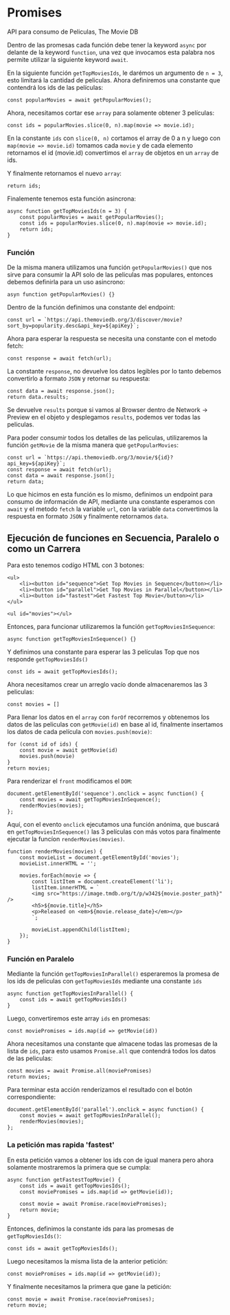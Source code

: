 # Promises

API para consumo de Peliculas, The Movie DB

Dentro de las promesas cada función debe tener la keyword `async` por delante de la keyword `function`, una vez que invocamos esta palabra nos permite utilizar la siguiente keyword `await`.

En la siguiente función `getTopMoviesIds`, le darémos un argumento de `n = 3`, esto limitará la cantidad de peliculas. Ahora definiremos una constante que contendrá los ids de las películas:

```
const popularMovies = await getPopularMovies();
```

Ahora, necesitamos cortar ese `array` para solamente obtener 3 películas:

```
const ids = popularMovies.slice(0, n).map(movie => movie.id);
```

En la constante `ids` con `slice(0, n)` cortamos el array de 0 a n y luego con `map(movie => movie.id)` tomamos cada `movie` y de cada elemento retornamos el id (movie.id) convertimos el `array` de objetos en un `array` de ids.

Y finalmente retornamos el nuevo `array`:

```
return ids;
```

Finalemente tenemos esta función asincrona:

```
async function getTopMoviesIds(n = 3) {
    const popularMovies = await getPopularMovies();
    const ids = popularMovies.slice(0, n).map(movie => movie.id);
    return ids;
}
```

### Función

De la misma manera utilizamos una función `getPopularMovies()` que nos sirve para consumir la API solo de las peliculas mas populares, entonces debemos definirla para un uso asincrono:

```
asyn function getPopularMovies() {}
```

Dentro de la función definimos una constante del endpoint:

```
const url = `https://api.themoviedb.org/3/discover/movie?sort_by=popularity.desc&api_key=${apiKey}`;
```

Ahora para esperar la respuesta se necesita una constante con el metodo fetch:

```
const response = await fetch(url);
```

La constante `response`, no devuelve los datos legibles por lo tanto debemos convertirlo a formato `JSON` y retornar su respuesta:

```
const data = await response.json();
return data.results;
```

Se devuelve `results` porque si vamos al Browser dentro de Network -> Preview en el objeto y desplegamos `results`, podemos ver todas las peliculas.

Para poder consumir todos los detalles de las peliculas, utilizaremos la función `getMovie` de la misma manera que `getPopularMovies`:

```
const url = `https://api.themoviedb.org/3/movie/${id}?api_key=${apiKey}`;
const response = await fetch(url);
const data = await response.json();
return data;
```

Lo que hicimos en esta función es lo mismo, definimos un endpoint para consumo de información de API, mediante una constante esperamos con `await` y el metodo `fetch` la variable `url`, con la variable `data` convertimos la respuesta en formato `JSON` y finalmente retornamos `data`.

## Ejecución de funciones en Secuencia, Paralelo o como un Carrera

Para esto tenemos codígo HTML con 3 botones:

```
<ul>
    <li><button id="sequence">Get Top Movies in Sequence</button></li>
    <li><button id="parallel">Get Top Movies in Parallel</button></li>
    <li><button id="fastest">Get Fastest Top Movie</button></li>
</ul>

<ul id="movies"></ul>
```

Entonces, para funcionar utilizaremos la función `getTopMoviesInSequence`:

```
async function getTopMoviesInSequence() {}
```

Y definimos una constante para esperar las 3 películas Top que nos responde `getTopMoviesIds()`

```
const ids = await getTopMoviesIds();
```

Ahora necesitamos crear un arreglo vacío donde almacenaremos las 3 peliculas:

```
const movies = []
```

Para llenar los datos en el `array` con `forOf` recorremos y obtenemos los datos de las peliculas con `getMovie(id)` en base al id, finalmente insertamos los datos de cada película con `movies.push(movie)`:

```
for (const id of ids) {
    const movie = await getMovie(id)
    movies.push(movie)
}
return movies;
```

Para renderizar el `front` modificamos el `DOM`:

```
document.getElementById('sequence').onclick = async function() {
    const movies = await getTopMoviesInSequence();
    renderMovies(movies);
};
```

Aquí, con el evento `onclick` ejecutamos una función anónima, que buscará en `getTopMoviesInSequence()` las 3 películas con más votos para finalmente ejecutar la funcíon `renderMovies(movies)`.

```
function renderMovies(movies) {
    const movieList = document.getElementById('movies');
    movieList.innerHTML = '';

    movies.forEach(movie => {
        const listItem = document.createElement('li');
        listItem.innerHTML = `
        <img src="https://image.tmdb.org/t/p/w342${movie.poster_path}" />
        <h5>${movie.title}</h5>
        <p>Released on <em>${movie.release_date}</em></p>
        `;

        movieList.appendChild(listItem);
    });
}
```
### Función en Paralelo
Mediante la función ```getTopMoviesInParallel()``` esperaremos la promesa de los ids de peliculas con ```getTopMoviesIds``` mediante una constante ```ìds```
```
async function getTopMoviesInParallel() {
    const ids = await getTopMoviesIds()
}
```
Luego, convertiremos este array ```ids``` en promesas:
```
const moviePromises = ids.map(id => getMovie(id))
```
Ahora necesitamos una constante que almacene todas las promesas de la lista de ```ids```, para esto usamos ```Promise.all``` que contendrá todos los datos de las peliculas:
```
const movies = await Promise.all(moviePromises)
return movies;
```
Para terminar esta acción renderizamos el resultado con el botón correspondiente:
```
document.getElementById('parallel').onclick = async function() {
    const movies = await getTopMoviesInParallel();
    renderMovies(movies);
};
```
### La petición mas rapida 'fastest'
En esta petición vamos a obtener los ids con de igual manera pero ahora solamente mostraremos la primera que se cumpla:
```
async function getFastestTopMovie() {
    const ids = await getTopMoviesIds();
    const moviePromises = ids.map(id => getMovie(id));

    const movie = await Promise.race(moviePromises);
    return movie;
}
```
Entonces, definimos la constante ids para las promesas de ```getTopMoviesIds()```:
```
const ids = await getTopMoviesIds();
```
Luego necesitamos la misma lista de la anterior petición:
```
const moviePromises = ids.map(id => getMovie(id));
```
Y finalmente necesitamos la primera que gane la petición:
```
const movie = await Promise.race(moviePromises);
return movie;
```